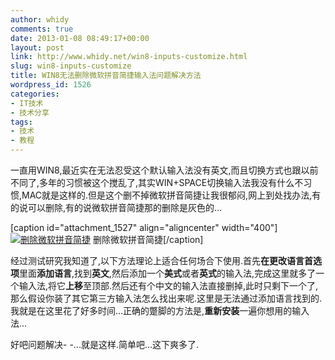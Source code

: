 ```yaml
---
author: whidy
comments: true
date: 2013-01-08 08:49:17+00:00
layout: post
link: http://www.whidy.net/win8-inputs-customize.html
slug: win8-inputs-customize
title: WIN8无法删除微软拼音简捷输入法问题解决方法
wordpress_id: 1526
categories:
- IT技术
- 技术分享
tags:
- 技术
- 教程
---
```


一直用WIN8,最近实在无法忍受这个默认输入法没有英文,而且切换方式也跟以前不同了,多年的习惯被这个搅乱了,其实WIN+SPACE切换输入法我没有什么不习惯,MAC就是这样的.但是这个删不掉微软拼音简捷让我很郁闷,网上到处找办法,有的说可以删除,有的说微软拼音简捷那的删除是灰色的...

[caption id="attachment_1527" align="aligncenter" width="400"][![删除微软拼音简捷](http://www.whidy.net/wp-content/uploads/2013/01/inputsModified-400x316.jpg)](http://www.whidy.net/wp-content/uploads/2013/01/inputsModified.jpg) 删除微软拼音简捷[/caption]

经过测试研究我知道了,以下方法理论上适合任何场合下使用.首先**在更改语言首选项**里面**添加语言**,找到**英文**,然后添加一个**美式**或者**英式**的输入法,完成这里就多了一个输入法,将它**上移**至顶部.然后还有个中文的输入法直接删掉,此时只剩下一个了,那么假设你装了其它第三方输入法怎么找出来呢.这里是无法通过添加语言找到的.我就是在这里花了好多时间...正确的蹩脚的方法是,**重新安装**一遍你想用的输入法...

好吧问题解决- -...就是这样.简单吧...这下爽多了.
